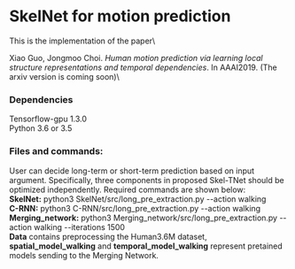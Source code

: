# SkelNet for motion prediction
This is the implementation of the paper\

Xiao Guo, Jongmoo Choi. *Human motion prediction via learning local structure representations and temporal dependencies*. In AAAI2019. (The arxiv version is coming soon)\

### Dependencies
Tensorflow-gpu 1.3.0\
Python 3.6 or 3.5 

### Files and commands:
User can decide long-term or short-term prediction based on input argument. Specifically, three components in proposed Skel-TNet should be optimized independently. Required commands are shown below:\
**SkelNet:** python3 SkelNet/src/long_pre_extraction.py --action walking\
**C-RNN:** python3 C-RNN/src/long_pre_extraction.py --action walking\
**Merging_network:** python3 Merging_network/src/long_pre_extraction.py --action walking --iterations 1500 \
**Data** contains preprocessing the Human3.6M dataset, **spatial_model_walking** and **temporal_model_walking** represent pretained models sending to the Merging Network.
